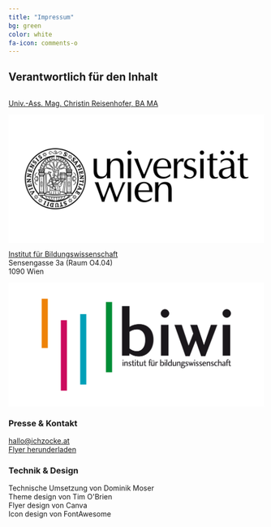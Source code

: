 ```yaml
---
title: "Impressum"
bg: green
color: white
fa-icon: comments-o
---
```


## Verantwortlich für den Inhalt

<div class="row">
    <div class="seven columns">
        <p>
            <a href="https://bildungswissenschaft.univie.ac.atpsychoanalytische-paedagogik/personal/wissenschaftliche-mitarbeiterinnen/reisenhofer-christin/">Univ.-Ass. Mag. Christin Reisenhofer, BA MA</a>
        </p>
    </div>
    <div class="five columns">
        <img class="u-max-full-width" src="img/uni_logo.png">
    </div>
</div>
<div class="row">
    <div class="seven columns">
        <p>
            <a href="https://bildungswissenschaft.univie.ac.at/">Institut für Bildungswissenschaft</a><br />
            Sensengasse 3a (Raum O4.04)<br />
            1090 Wien
        </p>
    </div>
    <div class="five columns">
        <img class="u-max-full-width" src="img/biwi_logo.png">
    </div>
</div>

### Presse & Kontakt

[hallo@ichzocke.at](mailto:hallo@ichzocke.at?subject=[Anfrage])  
[Flyer herunderladen](./download/FlyerIchZocke.pdf)

### Technik & Design

Technische Umsetzung von Dominik Moser  
Theme design von Tim O'Brien  
Flyer design von Canva  
Icon design von FontAwesome  